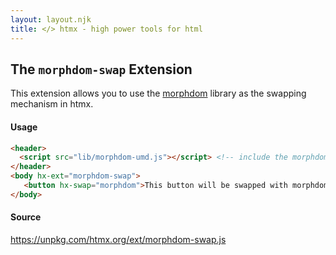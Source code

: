 ```yaml
---
layout: layout.njk
title: </> htmx - high power tools for html
---
```


## The `morphdom-swap` Extension

This extension allows you to use the [morphdom](https://github.com/patrick-steele-idem/morphdom) library as the
swapping mechanism in htmx.

#### Usage

```html
<header>
  <script src="lib/morphdom-umd.js"></script> <!-- include the morphdom library -->
</header>
<body hx-ext="morphdom-swap">
   <button hx-swap="morphdom">This button will be swapped with morphdom!</button>
</body>
```

#### Source

<https://unpkg.com/htmx.org/ext/morphdom-swap.js>

